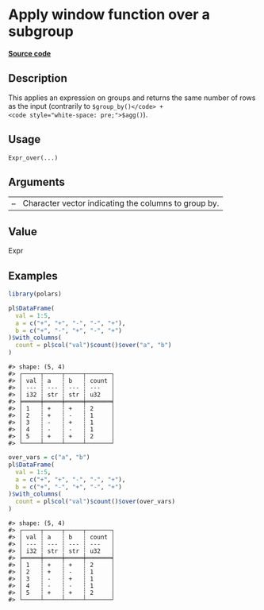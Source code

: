 

# Apply window function over a subgroup

[**Source code**](https://github.com/pola-rs/r-polars/tree/5765842071140bd7a822ebb4fd6b0ab652d73f0d/R/expr__expr.R#L1958)

## Description

This applies an expression on groups and returns the same number of rows
as the input (contrarily to
<code style="white-space: pre;">$group_by()</code> +
<code style="white-space: pre;">$agg()</code>).

## Usage

<pre><code class='language-R'>Expr_over(...)
</code></pre>

## Arguments

<table>
<tr>
<td style="white-space: nowrap; font-family: monospace; vertical-align: top">
<code id="Expr_over_:_...">…</code>
</td>
<td>
Character vector indicating the columns to group by.
</td>
</tr>
</table>

## Value

Expr

## Examples

``` r
library(polars)

pl$DataFrame(
  val = 1:5,
  a = c("+", "+", "-", "-", "+"),
  b = c("+", "-", "+", "-", "+")
)$with_columns(
  count = pl$col("val")$count()$over("a", "b")
)
```

    #> shape: (5, 4)
    #> ┌─────┬─────┬─────┬───────┐
    #> │ val ┆ a   ┆ b   ┆ count │
    #> │ --- ┆ --- ┆ --- ┆ ---   │
    #> │ i32 ┆ str ┆ str ┆ u32   │
    #> ╞═════╪═════╪═════╪═══════╡
    #> │ 1   ┆ +   ┆ +   ┆ 2     │
    #> │ 2   ┆ +   ┆ -   ┆ 1     │
    #> │ 3   ┆ -   ┆ +   ┆ 1     │
    #> │ 4   ┆ -   ┆ -   ┆ 1     │
    #> │ 5   ┆ +   ┆ +   ┆ 2     │
    #> └─────┴─────┴─────┴───────┘

``` r
over_vars = c("a", "b")
pl$DataFrame(
  val = 1:5,
  a = c("+", "+", "-", "-", "+"),
  b = c("+", "-", "+", "-", "+")
)$with_columns(
  count = pl$col("val")$count()$over(over_vars)
)
```

    #> shape: (5, 4)
    #> ┌─────┬─────┬─────┬───────┐
    #> │ val ┆ a   ┆ b   ┆ count │
    #> │ --- ┆ --- ┆ --- ┆ ---   │
    #> │ i32 ┆ str ┆ str ┆ u32   │
    #> ╞═════╪═════╪═════╪═══════╡
    #> │ 1   ┆ +   ┆ +   ┆ 2     │
    #> │ 2   ┆ +   ┆ -   ┆ 1     │
    #> │ 3   ┆ -   ┆ +   ┆ 1     │
    #> │ 4   ┆ -   ┆ -   ┆ 1     │
    #> │ 5   ┆ +   ┆ +   ┆ 2     │
    #> └─────┴─────┴─────┴───────┘

